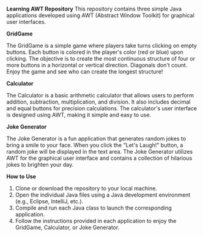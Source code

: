 **Learning AWT Repository**
This repository contains three simple Java applications developed using AWT (Abstract Window Toolkit) for graphical user interfaces.

**GridGame**

The GridGame is a simple game where players take turns clicking on empty buttons. Each button is colored in the player's color (red or blue) upon clicking. The objective is to create the most continuous structure of four or more buttons in a horizontal or vertical direction. Diagonals don't count. Enjoy the game and see who can create the longest structure!

**Calculator**

The Calculator is a basic arithmetic calculator that allows users to perform addition, subtraction, multiplication, and division. It also includes decimal and equal buttons for precision calculations. The calculator's user interface is designed using AWT, making it simple and easy to use.

**Joke Generator**

The Joke Generator is a fun application that generates random jokes to bring a smile to your face. When you click the "Let's Laugh!" button, a random joke will be displayed in the text area. The Joke Generator utilizes AWT for the graphical user interface and contains a collection of hilarious jokes to brighten your day.

**How to Use**

1. Clone or download the repository to your local machine.
2. Open the individual Java files using a Java development environment (e.g., Eclipse, IntelliJ, etc.).
3. Compile and run each Java class to launch the corresponding application.
4. Follow the instructions provided in each application to enjoy the GridGame, Calculator, or Joke Generator.
